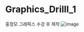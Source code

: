 # Graphics_Drilll_1
홍정모 그래픽스 수강 후 제작
![image](https://github.com/Hyup98/Graphics_Drilll_1/assets/40859624/ee6e4a68-a324-401a-8f6a-37c3b159501f)
